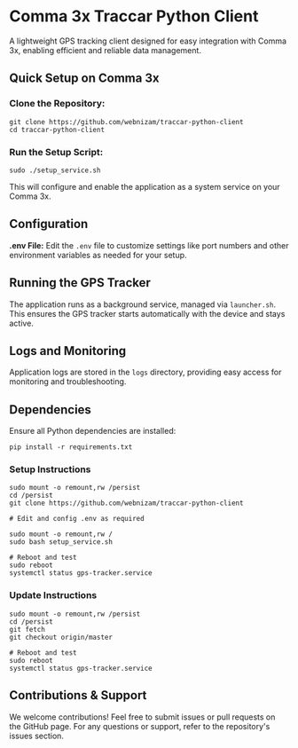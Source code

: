 Comma 3x Traccar Python Client
==============================

A lightweight GPS tracking client designed for easy integration with Comma 3x, enabling efficient and reliable data management.

Quick Setup on Comma 3x
-----------------------

### Clone the Repository:

    git clone https://github.com/webnizam/traccar-python-client
    cd traccar-python-client
    

### Run the Setup Script:

    sudo ./setup_service.sh
    

This will configure and enable the application as a system service on your Comma 3x.

Configuration
-------------

**.env File:** Edit the `.env` file to customize settings like port numbers and other environment variables as needed for your setup.

Running the GPS Tracker
-----------------------

The application runs as a background service, managed via `launcher.sh`. This ensures the GPS tracker starts automatically with the device and stays active.

Logs and Monitoring
-------------------

Application logs are stored in the `logs` directory, providing easy access for monitoring and troubleshooting.

Dependencies
------------

Ensure all Python dependencies are installed:

    pip install -r requirements.txt
    
### Setup Instructions

    sudo mount -o remount,rw /persist
    cd /persist
    git clone https://github.com/webnizam/traccar-python-client

    # Edit and config .env as required

    sudo mount -o remount,rw /
    sudo bash setup_service.sh
    
    # Reboot and test
    sudo reboot
    systemctl status gps-tracker.service

### Update Instructions

    sudo mount -o remount,rw /persist
    cd /persist
    git fetch
    git checkout origin/master

    # Reboot and test
    sudo reboot
    systemctl status gps-tracker.service

Contributions & Support
-----------------------

We welcome contributions! Feel free to submit issues or pull requests on the GitHub page. For any questions or support, refer to the repository's issues section.
